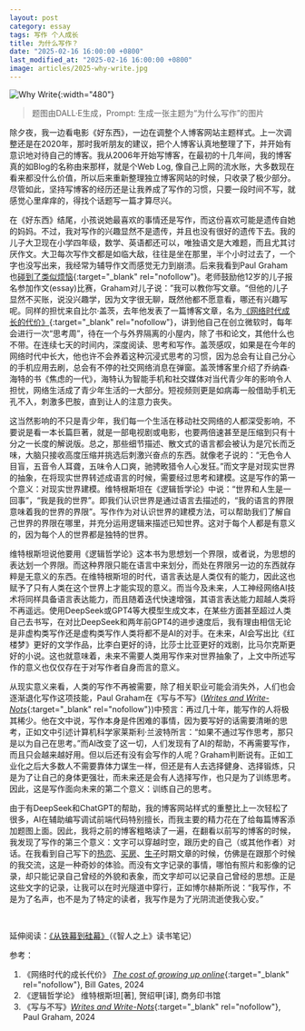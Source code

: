 ```yaml
---
layout: post
category: essay
tags: 写作 个人成长
title: 为什么写作？
date: "2025-02-16 16:00:00 +0800"
last_modified_at: "2025-02-16 16:00:00 +0800"
image: articles/2025-why-write.jpg
---
```


![Why Write]({{site.images_baseurl}}/articles/2025-why-write.jpg){:width="480"}
> 题图由DALL·E生成，Prompt: 生成一张主题为“为什么写作”的图片

除夕夜，我一边看电影《好东西》，一边在调整个人博客网站主题样式。上一次调整还是在2020年，那时我听朋友的建议，把个人博客认真地整理了下，并开始有意识地对待自己的博客。我从2006年开始写博客，在最初的十几年间，我的博客真的如Blog的名称由来那样，就是个Web Log, 像自己上网的流水账，大多数现在看来都没什么价值，所以后来重新整理独立博客网站的时候，只收录了极少部分。尽管如此，坚持写博客的经历还是让我养成了写作的习惯，只要一段时间不写，就感觉心里痒痒的，得找个话题写一篇才算尽兴。

在《好东西》结尾，小孩说她最喜欢的事情还是写作，而这份喜欢可能是遗传自她的妈妈。不过，我对写作的兴趣显然不是遗传，并且也没有很好的遗传下去。我的儿子大卫现在小学四年级，数学、英语都还可以，唯独语文是大难题，而且尤其讨厌作文。大卫每次写作文都是如临大敌，往往是坐在那里，半个小时过去了，一个字也没写出来，我经常为辅导作文而感觉无力到崩溃。后来我看到Paul Graham也[碰到了类似烦恼](https://x.com/paulg/status/1846856466319176187){:target="\_blank" rel="nofollow"}。老师鼓励他12岁的儿子报名参加作文(essay)比赛，Graham对儿子说：”我可以教你写文章。“但他的儿子显然不买账，说没兴趣学，因为文字很无聊，既然他都不愿意看，哪还有兴趣写呢。同样的担忧来自比尔·盖茨，去年他发表了一篇博客文章，名为[《网络时代成长的代价》](https://mp.weixin.qq.com/s?__biz=MzI4MjU0MDcwOA%3D%3D&mid=2247489511&idx=1&sn=15289bde4eb50c03779325361b68e1c1&scene=45#wechat_redirect){:target="\_blank" rel="nofollow"}，讲到他自己在创立微软时，每年会进行一次“思考周”，待在一个与外界隔离的小屋内，除了书和论文，其他什么也不带。在连续七天的时间内，深度阅读、思考和写作。盖茨感叹，如果是在今年的网络时代中长大，他也许不会养着这种沉浸式思考的习惯，因为总会有让自己分心的手机应用去刷，总会有不停的社交网络消息在弹窗。盖茨博客里介绍了乔纳森·海特的书《焦虑的一代》，海特认为智能手机和社交媒体对当代青少年的影响令人担忧，网络生活成了青少年生活的一大部分。短视频则更是如病毒一般借助手机无孔不入，刺激多巴胺，直到让人的注意力丧失。

这当然影响的不只是青少年，我们每一个生活在移动社交网络的人都深受影响，不要说是看一本长篇巨著，就是一部电视剧或电影，也要两倍速甚至是压缩到只有十分之一长度的解说版。总之，那些细节描述、散文式的语言都会被认为是冗长而乏味，大脑只接收高度压缩并挑选后刺激兴奋点的东西。就像老子说的：“无色令人目盲，五音令人耳聋，五味令人口爽，驰骋畋猎令人心发狂。”而文字是对现实世界的抽象，在将现实世界转述成语言的时候，需要经过思考和建模。这是写作的第一个意义：对现实世界建模。维特根斯坦在《逻辑哲学论》中说：“世界和人生是一回事”，“我是我的世界”。即我们认识世界是通过语言去描述的，“我的语言的界限意味着我的世界的界限”。写作作为对认识世界的建模方法，可以帮助我们了解自己世界的界限在哪里，并充分运用逻辑来描述已知世界。这对于每个人都是有意义的，因为每个人的世界都是独特的世界。

维特根斯坦说他要用《逻辑哲学论》这本书为思想划一个界限，或者说，为思想的表达划一个界限。而这种界限只能在语言中来划分，而处在界限另一边的东西就存粹是无意义的东西。在维特根斯坦的时代，语言表达是人类仅有的能力，因此这也赋予了只有人类在这个世界上才能实现的意义。而当今及未来，人工神经网络AI技术将同样具备语言表达能力，而且随着迭代快速增强，其语言表达能力超越人类将不再遥远。使用DeepSeek或GPT4等大模型生成文本，在某些方面甚至超过人类自己去书写，在对比DeepSeek和两年前GPT4的进步速度后，我有理由相信无论是非虚构类写作还是虚构类写作人类将都不是AI的对手。在未来，AI会写出比《红楼梦》更好的文学作品，比李白更好的诗，比莎士比亚更好的戏剧，比马尔克斯更好的小说。这也就意味着，未来不需要人类用写作来对世界抽象了，上文中所述写作的意义也仅仅存在于对写作者自身而言的意义。

从现实意义来看，人类的写作不再被需要，除了相关职业可能会消失外，人们也会逐渐退化写作这项技能，Paul Graham在《写与不写》([*Writes and Write-Nots*](https://www.paulgraham.com/writes.html){:target="\_blank" rel="nofollow"})中预言：再过几十年，能写作的人将极其稀少。他在文中说，写作本身是件困难的事情，因为要写好的话需要清晰的思考，正如文中引述计算机科学家莱斯利·兰波特所言：“如果不通过写作思考，那只是以为自己在思考。”而AI改变了这一切，人们发现有了AI的帮助，不再需要写作，而且只会越来越好用。但以后还有没有会写作的人呢？Graham判断说有。正如工业化之后大多数人不需要靠体力谋生一样，但还是有人去选择健身、选择锻炼，只是为了让自己的身体更强壮，而未来还是会有人选择写作，也只是为了训练思考。因此，这是写作面向未来的第二个意义：训练自己的思考。

由于有DeepSeek和ChatGPT的帮助，我的博客网站样式的重整比上一次轻松了很多，AI在辅助编写调试前端代码特别擅长，而我主要的精力花在了给每篇博客添加题图上面。因此，我将之前的博客粗略读了一遍，在翻看以前写的博客的时候，我发现了写作的第三个意义：文字可以穿越时空，跟历史的自己（或其他作者）对话。在我看到自己写下的[热恋](/articles/i-am-lisa)、[买房](/articles/buying-property)、[生子](/articles/paternity)时期文章的时候，仿佛是在跟那个时候的我交流，这是一种奇妙的体验。而没有文字记录的事情，哪怕有照片和影像的记录，却只能记录自己曾经的外貌和表象，而文字却可以记录自己曾经的思想。正是这些文字的记录，让我可以在时光隧道中穿行，正如博尔赫斯所说：“我写作，不是为了名声，也不是为了特定的读者，我写作是为了光阴流逝使我心安。”

<br/>

延伸阅读：[《从铁幕到硅幕》](/articles/the-silicon-curtain)（《智人之上》读书笔记）

参考：
1. 《网络时代的成长代价》 [*The cost of growing up online*](https://www.gatesnotes.com/books/books-home-topic/reader/the-anxious-generation){:target="\_blank" rel="nofollow"}, Bill Gates, 2024
2. 《逻辑哲学论》 维特根斯坦[著], 贺绍甲[译], 商务印书馆
3. 《写与不写》[*Writes and Write-Nots*](https://www.paulgraham.com/writes.html){:target="\_blank" rel="nofollow"}, Paul Graham, 2024

